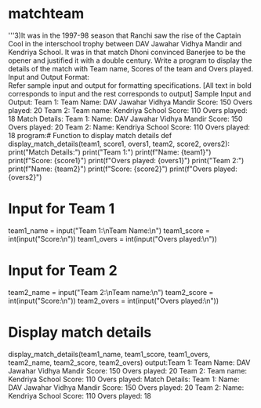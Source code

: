 # matchteam
'''3)It was in the 1997-98 season that Ranchi saw the rise of the Captain Cool in the interschool trophy between DAV Jawahar Vidhya Mandir and Kendriya School. It was in that match Dhoni convinced Banerjee to be the opener and justified it with a double century.
Write a program to display the details of the match with Team name, Scores of the team and Overs played.
Input and Output Format:  
Refer sample input and output for formatting specifications.
[All text in bold corresponds to input and the rest corresponds to output]
Sample Input and Output:
Team 1:
Team Name:
DAV Jawahar Vidhya Mandir
Score:
150
Overs played:
20
Team 2:
Team name:
Kendriya School
Score:
110
Overs played:
18
Match Details:
Team 1:
Name: DAV Jawahar Vidhya Mandir
Score: 150
Overs played: 20
Team 2:
Name:  Kendriya School
Score: 110
Overs played: 18
program:# Function to display match details
def display_match_details(team1, score1, overs1, team2, score2, overs2):
    print("Match Details:")
    print("Team 1:")
    print(f"Name: {team1}")
    print(f"Score: {score1}")
    print(f"Overs played: {overs1}")
    print("Team 2:")
    print(f"Name: {team2}")
    print(f"Score: {score2}")
    print(f"Overs played: {overs2}")

# Input for Team 1
team1_name = input("Team 1:\nTeam Name:\n")
team1_score = int(input("Score:\n"))
team1_overs = int(input("Overs played:\n"))

# Input for Team 2
team2_name = input("Team 2:\nTeam name:\n")
team2_score = int(input("Score:\n"))
team2_overs = int(input("Overs played:\n"))

# Display match details
display_match_details(team1_name, team1_score, team1_overs, team2_name, team2_score, team2_overs)
output:Team 1:
Team Name:
DAV Jawahar Vidhya Mandir
Score:
150
Overs played:
20
Team 2:
Team name:
Kendriya School
Score:
110
Overs played:
Match Details:
Team 1:
Name: DAV Jawahar Vidhya Mandir
Score: 150
Overs played: 20
Team 2:
Name: Kendriya School
Score: 110
Overs played: 18
